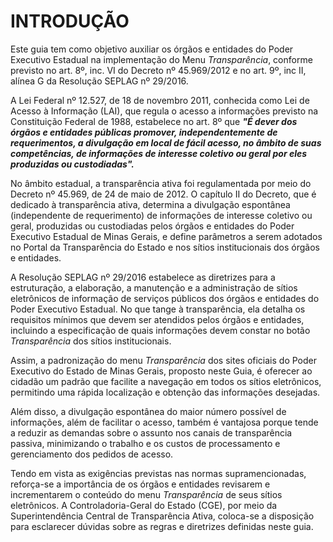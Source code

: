 # INTRODUÇÃO

Este guia tem como objetivo auxiliar os órgãos e entidades do Poder Executivo Estadual na implementação do Menu *Transparência*, conforme previsto no art. 8º, inc. VI do Decreto nº 45.969/2012 e no art. 9º, inc II, alínea G da Resolução SEPLAG nº 29/2016.

A Lei Federal nº 12.527, de 18 de novembro 2011, conhecida como Lei de Acesso à Informação (LAI), que regula o acesso a informações previsto na Constituição Federal de 1988, estabelece no art. 8º que ***"É dever dos órgãos e entidades públicas promover, independentemente de requerimentos, a divulgação em local de fácil acesso, no âmbito de suas competências, de informações de interesse coletivo ou geral por eles produzidas ou custodiadas".***

No âmbito estadual, a transparência ativa foi regulamentada por meio do Decreto nº 45.969, de 24 de maio de 2012. O capítulo II do Decreto, que é dedicado à transparência ativa, determina a divulgação espontânea (independente de requerimento) de informações de interesse coletivo ou geral, produzidas ou custodiadas pelos órgãos e entidades do Poder Executivo Estadual de Minas Gerais, e define parâmetros a serem adotados no Portal da Transparência do Estado e nos sítios institucionais dos órgãos e entidades.

A Resolução SEPLAG nº 29/2016 estabelece as diretrizes para a estruturação, a elaboração, a manutenção e a administração de sítios eletrônicos de informação de serviços públicos dos órgãos e entidades do Poder Executivo Estadual. No que tange à transparência, ela detalha os requisitos mínimos que devem ser atendidos pelos órgãos e entidades, incluindo a especificação de quais informações devem constar no botão *Transparência* dos sítios institucionais.

Assim, a padronização do menu *Transparência* dos sites oficiais do Poder Executivo do Estado de Minas Gerais, proposto neste Guia, é oferecer ao cidadão um padrão que facilite a navegação em todos os sítios eletrônicos, permitindo uma rápida localização e obtenção das informações desejadas. 

Além disso, a divulgação espontânea do maior número possível de informações, além de facilitar o acesso, também é vantajosa porque tende a reduzir as demandas sobre o assunto nos canais de transparência passiva, minimizando o trabalho e os custos de processamento e gerenciamento dos pedidos de acesso.

Tendo em vista as exigências previstas nas normas supramencionadas, reforça-se a importância de os órgãos e entidades revisarem e incrementarem o conteúdo do menu *Transparência* de seus sítios eletrônicos. A Controladoria-Geral do Estado (CGE), por meio da Superintendência Central de Transparência Ativa, coloca-se a disposição para esclarecer dúvidas sobre as regras e diretrizes definidas neste guia.

